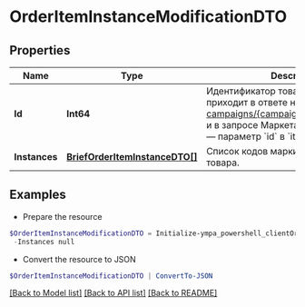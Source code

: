 # OrderItemInstanceModificationDTO
## Properties

Name | Type | Description | Notes
------------ | ------------- | ------------- | -------------
**Id** | **Int64** | Идентификатор товара в заказе.  Он приходит в ответе на запрос [GET campaigns/{campaignId}/orders/{orderId}](../../reference/orders/getOrder.md) и в запросе Маркета [POST order/accept](../../pushapi/reference/orderAccept.md) — параметр &#x60;id&#x60; в &#x60;items&#x60;.  | 
**Instances** | [**BriefOrderItemInstanceDTO[]**](BriefOrderItemInstanceDTO.md) | Список кодов маркировки единиц товара.  | 

## Examples

- Prepare the resource
```powershell
$OrderItemInstanceModificationDTO = Initialize-ympa_powershell_clientOrderItemInstanceModificationDTO  -Id null `
 -Instances null
```

- Convert the resource to JSON
```powershell
$OrderItemInstanceModificationDTO | ConvertTo-JSON
```

[[Back to Model list]](../README.md#documentation-for-models) [[Back to API list]](../README.md#documentation-for-api-endpoints) [[Back to README]](../README.md)

